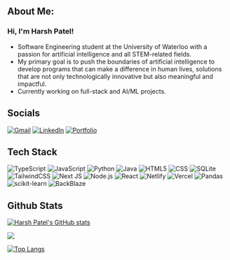 ## About Me:

### Hi, I'm Harsh Patel!

- Software Engineering student at the University of Waterloo with a passion for artificial intelligence and all STEM-related fields. 
- My primary goal is to push the boundaries of artificial intelligence to develop programs that can make a difference in human lives, solutions that are not only technologically innovative but also meaningful and impactful. 
- Currently working on full-stack and AI/ML projects.
  
## Socials
[![Gmail](https://img.shields.io/badge/Gmail-D14836?style=for-the-badge&logo=gmail&logoColor=white)](mailto:harsh137.patel@gmail.com)
[![LinkedIn](https://img.shields.io/badge/linkedin-%230077B5.svg?style=for-the-badge&logo=linkedin&logoColor=black)](https://www.linkedin.com/in/harsh-patel-5a938b298/)
[![Portfolio](https://img.shields.io/badge/Portfolio-0d1117?style=for-the-badge&logo=google-chrome&logoColor=white&color=midnightblue)](https://harshpateldev.netlify.app)

## Tech Stack


![TypeScript](https://img.shields.io/badge/typescript-%23007ACC.svg?style=for-the-badge&logo=typescript&logoColor=white) 
![JavaScript](https://img.shields.io/badge/javascript-%23323330.svg?style=for-the-badge&logo=javascript&logoColor=%23F7DF1E) 
![Python](https://img.shields.io/badge/python-3670A0?style=for-the-badge&logo=python&logoColor=ffdd54) 
![Java](https://img.shields.io/badge/java-%23ED8B00.svg?style=for-the-badge&logo=openjdk&logoColor=white) 
![HTML5](https://img.shields.io/badge/html5-%23E34F26.svg?style=for-the-badge&logo=html5&logoColor=white) 
![CSS](https://img.shields.io/badge/CSS-blue.svg?style=for-the-badge&logo=tailwind-css&logoColor=white) 
![SQLite](https://img.shields.io/badge/sqlite-%2307405e.svg?style=for-the-badge&logo=sqlite&logoColor=white) 
![TailwindCSS](https://img.shields.io/badge/tailwindcss-%2338B2AC.svg?style=for-the-badge&logo=tailwind-css&logoColor=white) 
![Next JS](https://img.shields.io/badge/Next-black?style=for-the-badge&logo=next.js&logoColor=white) 
![Node.js](https://img.shields.io/badge/Node-green?style=for-the-badge&logo=nodedotjs&logoColor=white) 
![React](https://img.shields.io/badge/react-%2320232a.svg?style=for-the-badge&logo=react&logoColor=%2361DAFB)
![Netlify](https://img.shields.io/badge/netlify-%23000000.svg?style=for-the-badge&logo=netlify&logoColor=#00C7B7) 
![Vercel](https://img.shields.io/badge/vercel-%23000000.svg?style=for-the-badge&logo=vercel&logoColor=white) 
![Pandas](https://img.shields.io/badge/pandas-%23150458.svg?style=for-the-badge&logo=pandas&logoColor=white) 
![scikit-learn](https://img.shields.io/badge/scikit--learn-%23F7931E.svg?style=for-the-badge&logo=scikit-learn&logoColor=white) 
![BackBlaze](https://img.shields.io/badge/Backblaze-DC143C?style=for-the-badge&logo=backblaze&logoColor=white)



## Github Stats
[![Harsh Patel's GitHub stats](https://githubstats-swart.vercel.app/api?username=HarshPatel137&show_icons=true&theme=gotham&hide=contribs,prs)](https://github.com/HarshPatel137/githubstats)

![](https://nirzak-streak-stats.vercel.app/?user=HarshPatel137&theme=gotham&hide_border=false)

[![Top Langs](https://github-readme-stats.vercel.app/api/top-langs/?username=HarshPatel137&layout=donut&theme=gotham)](https://github.com/HarshPatel137/github-readme-stats)

##
